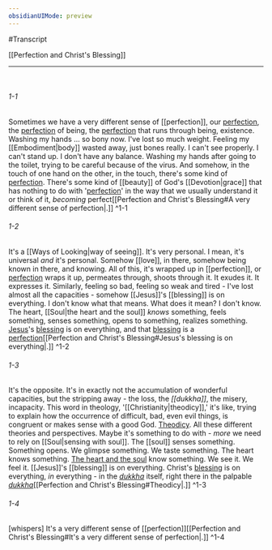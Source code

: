 ```yaml
---
obsidianUIMode: preview
---
```

#Transcript

[[Perfection and Christ's Blessing]]

---
<br/>

###### 1-1
Sometimes we have a very different sense of [[perfection]], our <span class="transcript"><a data-href="perfection" href="perfection" class="internal-link" target="_blank" rel="noopener">perfection</a></span>, the <span class="transcript"><a data-href="perfection" href="perfection" class="internal-link" target="_blank" rel="noopener">perfection</a></span> of being, the <span class="transcript"><a data-href="perfection" href="perfection" class="internal-link" target="_blank" rel="noopener">perfection</a></span> that runs through being, existence. Washing my hands … so bony now. I've lost so much weight. Feeling my [[Embodiment|body]] wasted away, just bones really. I can't see properly. I can't stand up. I don't have any balance. Washing my hands after going to the toilet, trying to be careful because of the virus. And somehow, in the touch of one hand on the other, in the touch, there's some kind of <span class="transcript"><a data-href="perfection" href="perfection" class="internal-link" target="_blank" rel="noopener">perfection</a></span>. There's some kind of [[beauty]] of God's [[Devotion|grace]] that has nothing to do with '<span class="transcript"><a data-href="perfection" href="perfection" class="internal-link" target="_blank" rel="noopener">perfection</a></span>' in the way that we usually understand it or think of it, _becoming_ perfect[[Perfection and Christ's Blessing#A very different sense of perfection|.]] ^1-1
###### 1-2
It's a [[Ways of Looking|way of seeing]]. It's very personal. I mean, it's universal _and_ it's personal. Somehow [[love]], in there, somehow being known in there, and knowing. All of this, it's wrapped up in [[perfection]], or <span class="transcript"><a data-href="perfection" href="perfection" class="internal-link" target="_blank" rel="noopener">perfection</a></span> wraps it up, permeates through, shoots through it. It exudes it. It expresses it. Similarly, feeling so bad, feeling so weak and tired - I've lost almost all the capacities - somehow [[Jesus]]'s [[blessing]] is on everything. I don't know what that means. What does it mean? I don't know. The heart, [[Soul|the heart and the soul]] _knows_ something, feels something, senses something, opens to something, realizes something. <span class="transcript"><a data-href="Jesus" href="Jesus" class="internal-link" target="_blank" rel="noopener">Jesus</a></span>'s <span class="transcript"><a data-href="blessing" href="blessing" class="internal-link" target="_blank" rel="noopener">blessing</a></span> is on everything, and that <span class="transcript"><a data-href="blessing" href="blessing" class="internal-link" target="_blank" rel="noopener">blessing</a></span> is a <span class="transcript"><a data-href="perfection" href="perfection" class="internal-link" target="_blank" rel="noopener">perfection</a></span>[[Perfection and Christ's Blessing#Jesus's blessing is on everything|.]] ^1-2
###### 1-3
It's the opposite. It's in exactly not the accumulation of wonderful capacities, but the stripping away - the loss, the _[[dukkha]]_, the misery, incapacity. This word in theology, '[[Christianity|theodicy]],' it's like, trying to explain how the occurrence of difficult, bad, even evil things, is congruent or makes sense with a good God. <span class="transcript"><a aria-label-position="top" aria-label="Christianity" data-href="Christianity" href="Christianity" class="internal-link" target="_blank" rel="noopener">Theodicy</a></span>. All these different theories and perspectives. Maybe it's something to do with - _more_ we need to rely on [[Soul|sensing with soul]]. The [[soul]] senses something. Something opens. We glimpse something. We taste something. The heart knows something. <span class="transcript"><a aria-label-position="top" aria-label="Soul" data-href="Soul" href="Soul" class="internal-link" target="_blank" rel="noopener">The heart and the soul</a></span> know something. We see it. We feel it. [[Jesus]]'s [[blessing]] is on everything. Christ's <span class="transcript"><a data-href="blessing" href="blessing" class="internal-link" target="_blank" rel="noopener">blessing</a></span> is on everything, _in_ everything - in the _<span class="transcript"><a data-href="dukkha" href="dukkha" class="internal-link" target="_blank" rel="noopener">dukkha</a></span>_ itself, right there in the palpable _<span class="transcript"><a data-href="dukkha" href="dukkha" class="internal-link" target="_blank" rel="noopener">dukkha</a></span>_[[Perfection and Christ's Blessing#Theodicy|.]] ^1-3
###### 1-4
[whispers] It's a very different sense of [[perfection]][[Perfection and Christ's Blessing#It's a very different sense of perfection|.]] ^1-4

